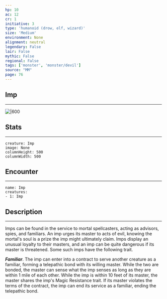 ```yaml
---
hp: 10
ac: 12
cr: 1
initiative: 3
type: 'humanoid (drow, elf, wizard)'    
size: 'Medium'
environment: None
alignment: neutral
legendary: False
lair: False
mythic: False
regional: False
tags: ['monster', 'monster/devil']
source: "MM"
page: 76
---
```


## Imp
---

![|600](D:/Program%20Files/5e.tools/img/bestiary/MM/Imp.jpg)

## Stats
---

```statblock
creature: Imp
image: None
columnHeight: 500
columnWidth: 500
```

## Encounter
---

```encounter-table
name: Imp
creatures:
- 1: Imp
```

## Description
---


Imps can be found in the service to mortal spellcasters, acting as advisors, spies, and familiars. An imp urges its master to acts of evil, knowing the mortal's soul is a prize the imp might ultimately claim. Imps display an unusual loyalty to their masters, and an imp can be quite dangerous if its master is threatened. Some such imps have the following trait.

**_Familiar_**. The imp can enter into a contract to serve another creature as a familiar, forming a telepathic bond with its willing master. While the two are bonded, the master can sense what the imp senses as long as they are within 1 mile of each other. While the imp is within 10 feet of its master, the master shares the imp's Magic Resistance trait. If its master violates the terms of the contract, the imp can end its service as a familiar, ending the telepathic bond.




